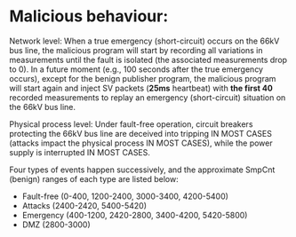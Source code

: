 # Malicious behaviour:

Network level: When a true emergency (short-circuit) occurs on the 66kV bus line, the malicious program will start by recording all variations in measurements until the fault is isolated (the associated measurements drop to 0). In a future moment (e.g., 100 seconds after the true emergency occurs), except for the benign publisher program, the malicious program will start again and inject SV packets (**25ms** heartbeat) with **the first 40** recorded measurements to replay an emergency (short-circuit) situation on the 66kV bus line.

Physical process level: Under fault-free operation, circuit breakers protecting the 66kV bus line are deceived into tripping IN MOST CASES (attacks impact the physical process IN MOST CASES), while the power supply is interrupted IN MOST CASES.

Four types of events happen successively, and the approximate SmpCnt (benign) ranges of each type are listed below:
- Fault-free (0-400, 1200-2400, 3000-3400, 4200-5400)
- Attacks (2400-2420, 5400-5420)
- Emergency (400-1200, 2420-2800, 3400-4200, 5420-5800)
- DMZ (2800-3000)